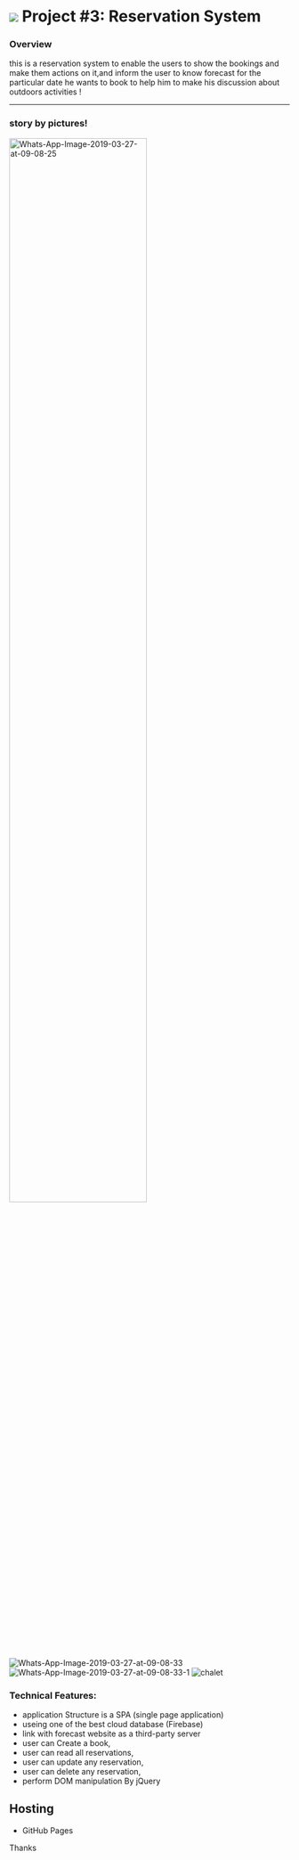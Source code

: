# ![](https://ga-dash.s3.amazonaws.com/production/assets/logo-9f88ae6c9c3871690e33280fcf557f33.png)   Project #3: Reservation System

### Overview

this is a reservation system to enable the users to show the bookings and make them actions on it,and inform the user to know forecast for the particular date he wants to book to help him to make his discussion about outdoors activities !

---

### story by pictures!

<img src="https://i.ibb.co/Cb9WtsJ/Whats-App-Image-2019-03-27-at-09-08-25.jpg" alt="Whats-App-Image-2019-03-27-at-09-08-25" height="70%" border="0">

<img src="https://i.ibb.co/xLQS1RC/Whats-App-Image-2019-03-27-at-09-08-33.jpg" alt="Whats-App-Image-2019-03-27-at-09-08-33" border="0">

<img src="https://i.ibb.co/fG97NxP/Whats-App-Image-2019-03-27-at-09-08-33-1.jpg" alt="Whats-App-Image-2019-03-27-at-09-08-33-1" border="0">

<img src="https://i.ibb.co/7GbSC3c/chalet.png" alt="chalet" border="0">



### Technical Features:

  - application Structure is a SPA (single page application)
  - useing one of the best cloud database (Firebase) 
  - link with forecast website as a third-party server 
  - user can Create a book,
  - user can read all reservations,
  - user can update any reservation,
  - user can delete any reservation,
  - perform DOM manipulation By jQuery  

## Hosting
  - GitHub Pages


Thanks
